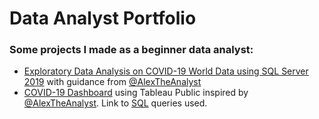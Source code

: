 <!DOCTYPE html>
<html>
<head>
  <h1>Data Analyst Portfolio</h1>
</head>

<body>
  <h3>Some projects I made as a beginner data analyst:</h3>
  <p>
    <ul>
      <li><a href="https://github.com/Kei-shii/DataAnalyst-Portfolio/blob/main/COVID-19%20Portfolio%20Project%20-%20SQL%20Server%202019%20Exploratory%20Data%20Analysis%20v1.sql">
        Exploratory Data Analysis on COVID-19 World Data using SQL Server 2019</a> with guidance from <a href="https://github.com/AlexTheAnalyst">@AlexTheAnalyst</a></li>
      <li><a href="https://public.tableau.com/app/profile/katrina.reyes/viz/COVID-19DashboardPortfolioProject/COVID-19Dashboard">COVID-19 Dashboard</a> using Tableau Public inspired by <a href="https://github.com/AlexTheAnalyst">@AlexTheAnalyst</a>. Link to <a href="https://github.com/Kei-shii/DataAnalyst-Portfolio/blob/main/COVID-19%20Portfolio%20Project%20-%20SQL%20Queries%20for%20Tableau%20Visualization.sql">SQL</a> queries used.</li>
    </ul>
</body>
</html>
